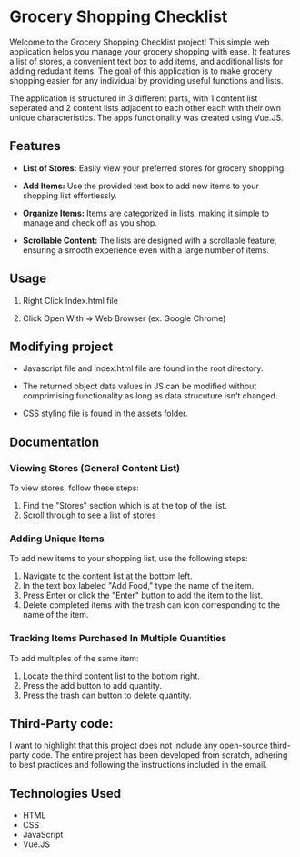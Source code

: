 # Grocery Shopping Checklist

Welcome to the Grocery Shopping Checklist project! This simple web application helps you manage your grocery shopping with ease. It features a list of stores, a convenient text box to add items, and additional lists for adding redudant items. The goal of this application is to make grocery shopping easier for any individual by providing useful functions and lists.

The application is structured in 3 different parts, with 1 content list seperated and 2 content lists adjacent to each other each with their own unique characteristics. The apps functionality was created using Vue.JS.

## Features

- **List of Stores:** Easily view  your preferred stores for grocery shopping.

- **Add Items:** Use the provided text box to add new items to your shopping list effortlessly.

- **Organize Items:** Items are categorized in lists, making it simple to manage and check off as you shop.

- **Scrollable Content:** The lists are designed with a scrollable feature, ensuring a smooth experience even with a large number of items.

## Usage

1. Right Click Index.html file

2. Click Open With => Web Browser (ex. Google Chrome)

## Modifying project

- Javascript file and index.html file are found in the root directory.

- The returned object data values in JS can be modified without comprimising functionality as long as data strucuture isn't changed.

- CSS styling file is found in the assets folder.

## Documentation

### Viewing Stores (General Content List)

To view stores, follow these steps:

1. Find the "Stores" section which is at the top of the list.
2. Scroll through to see a list of stores

### Adding Unique Items

To add new items to your shopping list, use the following steps:

1. Navigate to the content list at the bottom left.
2. In the text box labeled "Add Food," type the name of the item.
3. Press Enter or click the "Enter" button to add the item to the list.
4. Delete completed items with the trash can icon corresponding to the name of the item.

### Tracking Items Purchased In Multiple Quantities

To add multiples of the same item: 

1. Locate the third content list to the bottom right.
2. Press the add button to add quantity.
3. Press the trash can button to delete quantity.

## Third-Party code:

I want to highlight that this project does not include any open-source third-party code. The entire project has been developed from scratch, adhering to best practices and following the instructions included in the email.

## Technologies Used

- HTML
- CSS
- JavaScript 
- Vue.JS